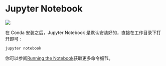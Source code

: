 # Jupyter Notebook

![](http://jupyter.org/assets/jupyterpreview.png)

在 Conda 安装之后，Jupyter Notebook 是默认安装好的，直接在工作目录下打开即可 :

```
jupyter notebook
```

你可以参阅[Running the Notebook](http://jupyter.readthedocs.io/en/latest/running.html#running)获取更多命令细节。
